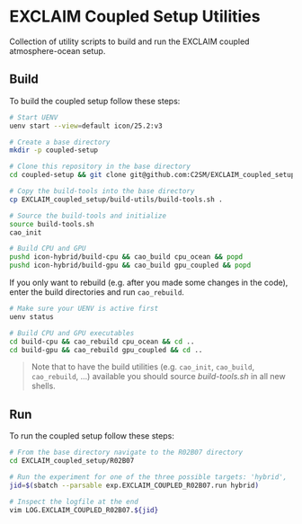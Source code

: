# EXCLAIM Coupled Setup Utilities

Collection of utility scripts to build and run the EXCLAIM coupled atmosphere-ocean setup.

## Build

To build the coupled setup follow these steps:

```bash
# Start UENV
uenv start --view=default icon/25.2:v3

# Create a base directory
mkdir -p coupled-setup

# Clone this repository in the base directory
cd coupled-setup && git clone git@github.com:C2SM/EXCLAIM_coupled_setup.git

# Copy the build-tools into the base directory
cp EXCLAIM_coupled_setup/build-utils/build-tools.sh .

# Source the build-tools and initialize
source build-tools.sh
cao_init

# Build CPU and GPU
pushd icon-hybrid/build-cpu && cao_build cpu_ocean && popd
pushd icon-hybrid/build-gpu && cao_build gpu_coupled && popd
```

If you only want to rebuild (e.g. after you made some changes in the code), enter the build directories and run
`cao_rebuild`.

```bash
# Make sure your UENV is active first
uenv status

# Build CPU and GPU executables
cd build-cpu && cao_rebuild cpu_ocean && cd ..
cd build-gpu && cao_rebuild gpu_coupled && cd ..
```

> Note that to have the build utilities (e.g. `cao_init`, `cao_build`, `cao_rebuild`, ...) available you should source
*build-tools.sh* in all new shells.

## Run

To run the coupled setup follow these steps:

```bash
# From the base directory navigate to the R02B07 directory
cd EXCLAIM_coupled_setup/R02B07

# Run the experiment for one of the three possible targets: 'hybrid', 'cpu', 'cpu-cpu'
jid=$(sbatch --parsable exp.EXCLAIM_COUPLED_R02B07.run hybrid)

# Inspect the logfile at the end
vim LOG.EXCLAIM_COUPLED_R02B07.${jid}
```